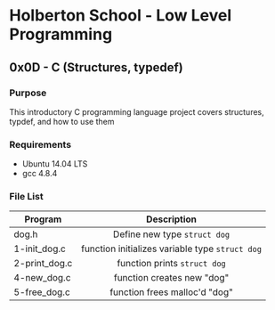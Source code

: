 # Holberton School - Low Level Programming
## 0x0D - C (Structures, typedef)

### Purpose
This introductory C programming language project covers
structures, typdef, and how to use them

### Requirements
* Ubuntu 14.04 LTS
* gcc 4.8.4

### File List
| Program         | Description                                              |
| --------------- |:--------------------------------------------------------:|
| dog.h | Define new type `struct dog` |
| 1-init_dog.c | function initializes variable type `struct dog` |
| 2-print_dog.c | function prints `struct dog` |
| 4-new_dog.c | function creates new "dog" |
| 5-free_dog.c | function frees malloc'd "dog" |
